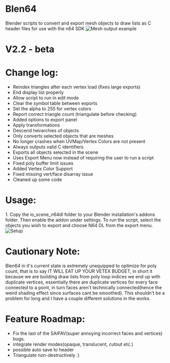 # Blen64
Blender scripts to convert and export mesh objects to draw lists as C header files for use with the n64 SDK
![Mesh output example](https://cdn.discordapp.com/attachments/445463417797738496/473893698539618314/unknown.png "Room")

# V2.2 - beta
# Change log:
- Reindex triangles after each vertex load (fixes large exports)
- End display list properly
- Allow script to run in edit mode
- Clear the symbol table between exports
- Set the alpha to 255 for vertex colors
- Report correct triangle count (triangulate before checking)
- Added options to export panel
- Apply transformations
- Descend heirarchies of objects
- Only converts selected objects that are meshes
- No longer crashes when UVMap/Vertex Colors are not present
- Always outputs valid C identifiers
- Exports all objects selected in the scene
- Uses Export Menu now instead of requiring the user to run a script
- Fixed poly buffer limit issues
- Added Vertex Color Support
- Fixed missing vert/face disarray issue
- Cleaned up some code

# Usage:
1.<Setup>
Copy the io\_scene\_n64dl folder to your Blender installation's addons folder. Then enable the addon under settings. To run the script, select the objects you wish to export and choose N64 DL from the export menu. ![Setup](https://media.discordapp.net/attachments/434689798817579008/473758873191448576/unknown.png?width=1435&height=898 "Blender")

# Cautionary Note:
Blen64 in it's current state is extremely unequipped to optimize for poly count, that is to say IT WILL EAT UP YOUR VETEX BUDGET, in short it because we are building draw lists from poly loop indices we end up with duplicate vertices, essentially there are duplicate vertices for every face connected to a point, in turn faces aren't technically connected(hence the weird shading effect since surfaces cant be smoothed). This shouldn't be a problem for long and I have a couple different solutions in the works.

# Feature Roadmap:
- Fix the last of the SAIFAV(super annoying incorrect faces and vertices) bugs.
- integrate render modes(opaque, translucent, cutout etc.)
- possible auto save to header
- Triangulate non-destructively :)